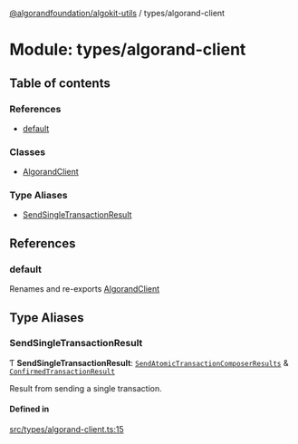 [@algorandfoundation/algokit-utils](../README.md) / types/algorand-client

# Module: types/algorand-client

## Table of contents

### References

- [default](types_algorand_client.md#default)

### Classes

- [AlgorandClient](../classes/types_algorand_client.AlgorandClient.md)

### Type Aliases

- [SendSingleTransactionResult](types_algorand_client.md#sendsingletransactionresult)

## References

### default

Renames and re-exports [AlgorandClient](../classes/types_algorand_client.AlgorandClient.md)

## Type Aliases

### SendSingleTransactionResult

Ƭ **SendSingleTransactionResult**: [`SendAtomicTransactionComposerResults`](../interfaces/types_transaction.SendAtomicTransactionComposerResults.md) & [`ConfirmedTransactionResult`](../interfaces/types_transaction.ConfirmedTransactionResult.md)

Result from sending a single transaction.

#### Defined in

[src/types/algorand-client.ts:15](https://github.com/algorandfoundation/algokit-utils-ts/blob/main/src/types/algorand-client.ts#L15)
